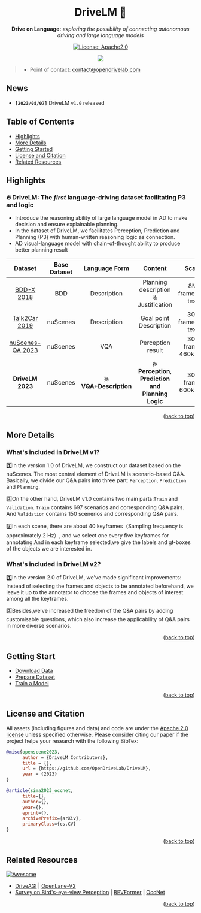 <div id="top" align="center">

#  DriveLM  🚀

**Drive on Language:** *exploring the possibility of connecting autonomous driving and large language models*

<a href="#license-and-citation">
  <img alt="License: Apache2.0" src="https://img.shields.io/badge/license-Apache%202.0-blue.svg"/>
</a>



<p align="center">
  <img src="demo.gif">
</p>

</div>

> - Point of contact: [contact@opendrivelab.com](mailto:contact@opendrivelab.com)

## News

- **`[2023/08/07]`** DriveLM `v1.0` released

## Table of Contents
- [Highlights](#highlights)
- [More Details](#more-details)
- [Getting Started](#getting-started)
- [License and Citation](#license-and-citation)
- [Related Resources](#related-resources)

## Highlights


### :fire: DriveLM: The *first* language-driving dataset facilitating P3 and logic
- Introduce the reasoning ability of large language model in AD to make decision and ensure explainable planning.
- In the dataset of DriveLM, we facilitates Perception, Prediction and Planning (P3) with human-written reasoning logic as connection.
- AD visual-language model with chain-of-thought ability to produce better planning result
<center>
  
|  Dataset  | Base Dataset |      Language Form    |   Content | Scale      |  Release?|
|:---------:|:-------------:|:--------------------:|:------:|:--------------------------------------------:|:----------:|
| [BDD-X 2018](https://github.com/JinkyuKimUCB/explainable-deep-driving)  |  BDD  | Description | Planning description & Justification    | 8M frame,20k text   |**:heavy_check_mark:**|
| [Talk2Car 2019](https://github.com/talk2car/Talk2Car)   |      nuScenes    | Description |  Goal point Description | 30k frame,10k text | **:heavy_check_mark:**|
| [nuScenes-QA 2023](https://arxiv.org/abs/2305.14836)   |   nuScenes  | VQA |  Perception result     | 30k frame, 460k text| :x:|
| **DriveLM 2023** | nuScenes| **:boom: VQA+Description** | **:boom:Perception, Prediction and Planning Logic** | 30k frame, 600k text|**:heavy_check_mark:** Mid August|

</center>



<p align="right">(<a href="#top">back to top</a>)</p>




## More Details

### What's included in DriveLM v1?
1️⃣In the version 1.0 of DriveLM, we construct our dataset based on the nuScenes. The most central element of DriveLM is scenario-based Q&A. Basically, we divide our Q&A pairs into three part: `Perception`, `Prediction` and `Planning`.


2️⃣On the other hand, DriveLM v1.0 contains two main parts:`Train` and `Validation`. `Train` contains 697 scenarios and corresponding Q&A pairs. And `Validation` contains 150 scenerios and  corresponding Q&A pairs.


3️⃣In each scene, there are about 40 keyframes（Sampling frequency is approximately 2 Hz）, and we select one every five keyframes for annotating.And in each keyframe selected,we give the labels and gt-boxes of the objects we are interested in.

### What's included in DriveLM v2?
1️⃣In the version 2.0 of DriveLM, we've made significant improvements: Instead of selecting the frames and objects to be annotated beforehand, we leave it up to the annotator to choose the frames and objects of interest among all the keyframes.


2️⃣Besides,we've increased the freedom of the Q&A pairs by adding customisable questions, which also increase the applicability of Q&A pairs in more diverse scenarios.

<p align="right">(<a href="#top">back to top</a>)</p>


## Getting Start
- [Download Data](/docs/getting_started.md#download-data)
- [Prepare Dataset](/docs/getting_started.md#prepare-dataset)
- [Train a Model](/docs/getting_started.md#train-a-model)


<p align="right">(<a href="#top">back to top</a>)</p>


## License and Citation
All assets (including figures and data) and code are under the [Apache 2.0 license](./LICENSE) unless specified otherwise.
Please consider citing our paper if the project helps your research with the following BibTex:

```bibtex
@misc{openscene2023,
      author = {DriveLM Contributors},
      title = {},
      url = {https://github.com/OpenDriveLab/DriveLM},
      year = {2023}
}

@article{sima2023_occnet,
      title={}, 
      author={},
      year={},
      eprint={},
      archivePrefix={arXiv},
      primaryClass={cs.CV}
}
```

<p align="right">(<a href="#top">back to top</a>)</p>

## Related Resources
[![Awesome](https://awesome.re/badge.svg)](https://awesome.re)
- [DriveAGI](https://github.com/OpenDriveLab/DriveAGI)  | [OpenLane-V2](https://github.com/OpenDriveLab/OpenLane-V2)
- [Survey on Bird's-eye-view Perception](https://github.com/OpenDriveLab/BEVPerception-Survey-Recipe) | [BEVFormer](https://github.com/fundamentalvision/BEVFormer) |  [OccNet](https://github.com/OpenDriveLab/OccNet)


<p align="right">(<a href="#top">back to top</a>)</p>
